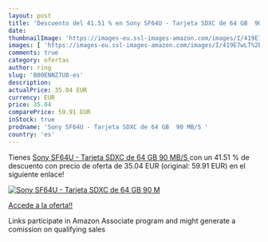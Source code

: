 ```yaml
---
layout: post
title: 'Descuento del 41.51 % en Sony SF64U - Tarjeta SDXC de 64 GB  90 M'
date: 
thumbnailImage: 'https://images-eu.ssl-images-amazon.com/images/I/419E7wLT%2ByL._SL200_.jpg'
images: [ 'https://images-eu.ssl-images-amazon.com/images/I/419E7wLT%2ByL._SL200_.jpg' ]
comments: true
category: ofertas
author: ring
slug: 'B00ENNZ7U8-es'
description:
actualPrice: 35.04 EUR
currency: EUR
price: 35.04
comparePrice: 59.91 EUR
inStock: true
prodname: 'Sony SF64U - Tarjeta SDXC de 64 GB  90 MB/S '
country: 'es'
---
```


Tienes [Sony SF64U - Tarjeta SDXC de 64 GB  90 MB/S ](https://www.amazon.es/dp/B00ENNZ7U8/?tag=tolees-21) con un 41.51 % de descuento con precio de oferta de 35.04 EUR (original: 59.91 EUR) en el siguiente enlace!

[![Sony SF64U - Tarjeta SDXC de 64 GB  90 M](https://images-eu.ssl-images-amazon.com/images/I/419E7wLT%2ByL._SL200_.jpg)](https://www.amazon.es/dp/B00ENNZ7U8/?tag=tolees-21)

[Accede a la oferta!!](https://www.amazon.es/dp/B00ENNZ7U8/?tag=tolees-21)

Links participate in Amazon Associate program and might generate a comission on qualifying sales



